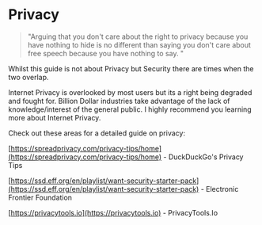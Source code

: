 # **Privacy**

> "Arguing that you don't care about the right to privacy because you have nothing to hide is no different than saying you don't care about free speech because you have nothing to say. "

Whilst this guide is not about Privacy but Security there are times when the two overlap.

Internet Privacy is overlooked by most users but its a right being degraded and fought for. Billion Dollar industries take advantage of the lack of knowledge/interest of the general public. I highly recommend you learning more about Internet Privacy.

Check out these areas for a detailed guide on privacy:

[https://spreadprivacy.com/privacy-tips/home](https://spreadprivacy.com/privacy-tips/home) - DuckDuckGo's Privacy Tips

[https://ssd.eff.org/en/playlist/want-security-starter-pack](https://ssd.eff.org/en/playlist/want-security-starter-pack) - Electronic Frontier Foundation

[https://privacytools.io](https://privacytools.io) - PrivacyTools.Io

